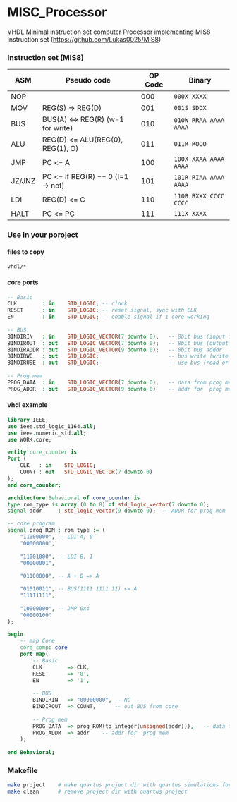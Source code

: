 # MISC_Processor
VHDL Minimal instruction set computer Processor implementing MIS8 Instruction set (https://github.com/Lukas0025/MIS8)

### Instruction set (MIS8)

| ASM         | Pseudo code                       | OP Code |   Binary               |
| ----------- | --------------------------------- |---------|------------------------|
| NOP         |                                   |   000   | `000X XXXX`            |
| MOV         | REG(S) => REG(D)                  |   001   | `001S SDDX`            |
| BUS         | BUS(A) <=> REG(R) (w=1 for write) |   010   | `010W RRAA AAAA AAAA`  |
| ALU         | REG(D) <= ALU(REG(0), REG(1), O)  |   011   | `011R ROOO`            |
| JMP         | PC <= A                           |   100   | `100X XXAA AAAA AAAA`  |
| JZ/JNZ      | PC <= if REG(R) == 0 (I=1 -> not) |   101   | `101R RIAA AAAA AAAA`  |
| LDI         | REG(D) <= C                       |   110   | `110R RXXX CCCC CCCC`  |
| HALT        | PC <= PC                          |   111   | `111X XXXX`            |

### Use in your poroject

#### files to copy
```
vhdl/*
```

#### core ports
```vhdl
-- Basic 
CLK        : in    STD_LOGIC; -- clock
RESET      : in    STD_LOGIC; -- reset signal, sync with CLK
EN         : in    STD_LOGIC; -- enable signal if 1 core working 
			  
-- BUS
BINDIRIN   : in    STD_LOGIC_VECTOR(7 downto 0);   -- 8bit bus (input form BUS)
BINDIROUT  : out   STD_LOGIC_VECTOR(7 downto 0);   -- 8bit bus (output to BUS)
BINDIRADDR : out   STD_LOGIC_VECTOR(9 downto 0);   -- 8bit bus adddr
BINDIRWE   : out   STD_LOGIC;                      -- bus write (write data to bus)
BINDIRUSE  : out   STD_LOGIC;                      -- use bus (read or write)
			  
-- Prog mem
PROG_DATA  : in    STD_LOGIC_VECTOR(7 downto 0);   -- data from prog mem
PROG_ADDR  : out   STD_LOGIC_VECTOR(9 downto 0)    -- addr for  prog mem
```

#### vhdl example
```vhdl
library IEEE;
use ieee.std_logic_1164.all;
use ieee.numeric_std.all;
use WORK.core;

entity core_counter is		
Port (  
	CLK   : in    STD_LOGIC;
	COUNT : out   STD_LOGIC_VECTOR(7 downto 0)
);
end core_counter;

architecture Behavioral of core_counter is
type rom_type is array (0 to 8) of std_logic_vector(7 downto 0);
signal addr     : std_logic_vector(9 downto 0);  -- ADDR for prog mem

-- core program
signal prog_ROM : rom_type := (		 
	"11000000", -- LDI A, 0
	"00000000",
	 
	"11001000", -- LDI B, 1
	"00000001",
	 
	"01100000", -- A + B => A

	"01010011", -- BUS(1111 1111 11) <= A
	"11111111",
		 
	"10000000", -- JMP 0x4
	"00000100"
);

begin
	-- map Core
	core_comp: core
	port map(
		-- Basic 
		CLK        => CLK,
		RESET      => '0',
		EN         => '1',
			  
		-- BUS
		BINDIRIN   => "00000000", -- NC
		BINDIROUT  => COUNT,      -- out BUS from core
			  
		-- Prog mem
		PROG_DATA  => prog_ROM(to_integer(unsigned(addr))),   -- data from prog mem
		PROG_ADDR  => addr    -- addr for  prog mem
	);
	
end Behavioral;
```

### Makefile

```sh
make project    # make quartus project dir with quartus simulations for edit code
make clean      # remove project dir with quartus project
```
